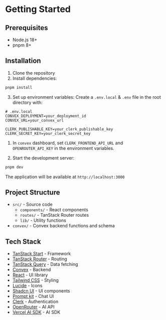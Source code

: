 # Getting Started

## Prerequisites

- Node.js 18+ 
- pnpm 8+

## Installation

1. Clone the repository
2. Install dependencies:
```bash
pnpm install
```

3. Set up environment variables:
Create a `.env.local` & `.env` file in the root directory with:

```env
# .env.local
CONVEX_DEPLOYMENT=your_deployment_id
CONVEX_URL=your_convex_url
```

```env
CLERK_PUBLISHABLE_KEY=your_clerk_publishable_key
CLERK_SECRET_KEY=your_clerk_secret_key
```

1. In `convex` dashboard, set `CLERK_FRONTEND_API_URL` and `OPENROUTER_API_KEY` in the environment variables.

2. Start the development server:
```bash
pnpm dev
```

The application will be available at `http://localhost:3000`

## Project Structure

- `src/` - Source code
  - `components/` - React components
  - `routes/` - TanStack Router routes
  - `lib/` - Utility functions
- `convex/` - Convex backend functions and schema


## Tech Stack

- [TanStack Start](https://tanstack.com/start) - Framework
- [TanStack Router](https://tanstack.com/router) - Routing
- [TanStack Query](https://tanstack.com/query) - Data fetching
- [Convex](https://www.convex.dev/) - Backend
- [React](https://react.dev/) - UI library
- [Tailwind CSS](https://tailwindcss.com/) - Styling
- [Lucide](https://lucide.dev/) - Icons
- [Shadcn UI](https://ui.shadcn.com/) - UI components
- [Prompt kit](https://www.prompt-kit.com/) - Chat UI
- [Clerk](https://clerk.com/) - Authentication
- [OpenRouter](https://openrouter.ai/) - AI API
- [Vercel AI SDK](https://sdk.vercel.ai/) - AI SDK
